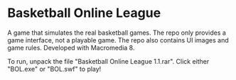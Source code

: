 # Basketball Online League
A game that simulates the real basketball games.
The repo only provides a game interface, not a playable game.
The repo also contains UI images and game rules. 
Developed with Macromedia 8.


To run, unpack the file "Basketball Online League 1.1.rar".
Click either "BOL.exe" or "BOL.swf" to play!
